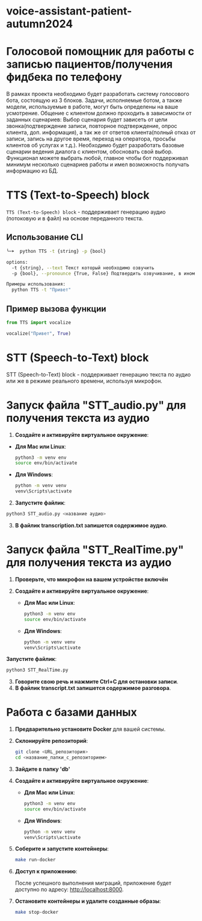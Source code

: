 # voice-assistant-patient-autumn2024
# Голосовой помощник для работы с записью пациентов/получения фидбека по телефону
В рамках проекта необходимо будет разработать систему голосового бота, состоящую из 3 блоков. Задачи, исполняемые ботом, а также модели, используемые в работе, могут быть определены на ваше усмотрение. Общение с клиентом должно проходить в зависимости от заданных сценариев: Выбор сценария будет зависеть от цели звонка(подтверждение записи, повторное подтверждение, опрос клиента, доп. информация), а так же от ответов клиента(полный отказ от записи, запись на другое время, переход на оператора, просьбы клиентов об услугах и т.д.). Необходимо будет разработать базовые сценарии ведения диалога с клиентом, обосновать свой выбор. Функционал можете выбрать любой, главное чтобы бот поддерживал минимум несколько сценариев работы и имел возможность получать информацию из БД.
# TTS (Text-to-Speech) block

`TTS (Text-to-Speech) block` - поддерживает генерацию аудио (потоковую и в файл) на основе переданного текста.

## Использование CLI

```bash
╰─➤  python TTS -t {string} -p {bool}

options:
  -t {string}, --text Текст который необходимо озвучить
  -p {bool}, --pronounce {True, False} Подтвердить озвучивание, в ином случае результат запишится в mp3

Примеры использования:
  python TTS -t "Привет"
```

## Пример вызова функции

```python
from TTS import vocalize

vocalize("Привет", True)
```
# STT (Speech-to-Text) block

STT (Speech-to-Text) block - поддерживает генерацию текста по аудио или же в режиме реального времени, используя микрофон.

# Запуск файла "STT_audio.py" для получения текста из аудио
 1. **Создайте и активируйте виртуальное окружение**:

   - **Для Mac или Linux**:
     ```bash
     python3 -m venv env
     source env/bin/activate
     ```

   - **Для Windows**:
     ```bash
     python -m venv venv
     venv\Scripts\activate
     ```
 2. **Запустите файлик**:
   ```bash
   python3 STT_audio.py <название аудио>
   ```
     
3. **В файлик transcription.txt запишется содержимое аудио**.


# Запуск файла "STT_RealTime.py" для получения текста из аудио
1. **Проверьте, что микрофон на вашем устройстве включён**
2. **Создайте и активируйте виртуальное окружение**:

   - **Для Mac или Linux**:
     ```bash
     python3 -m venv env
     source env/bin/activate
     ```

   - **Для Windows**:
     ```bash
     python -m venv venv
     venv\Scripts\activate
     ```
 **Запустите файлик**:
   ```bash
   python3 STT_RealTime.py
   ```
3. **Говорите свою речь и нажмите Ctrl+C для остановки записи**.
4. **В файлик transcript.txt запишется содержимое разговора**.

     
# Работа с базами данных
1. **Предварительно установите Docker** для вашей системы.
2. **Склонируйте репозиторий**:

   ```bash
   git clone <URL_репозитория>
   cd <название_папки_с_репозиторием>
   ```
3. **Зайдите в папку 'db'**
4. **Создайте и активируйте виртуальное окружение**:

   - **Для Mac или Linux**:
     ```bash
     python3 -m venv env
     source env/bin/activate
     ```

   - **Для Windows**:
     ```bash
     python -m venv venv
     venv\Scripts\activate
     ```
5. **Соберите и запустите контейнеры**:

   ```bash
   make run-docker
   ```
6. **Доступ к приложению**:

   После успешного выполнения миграций, приложение будет доступно по адресу: [http://localhost:8000](http://localhost:8000).

7. **Остановите контейнеры и удалите созданные образы**:

   ```bash
   make stop-docker

